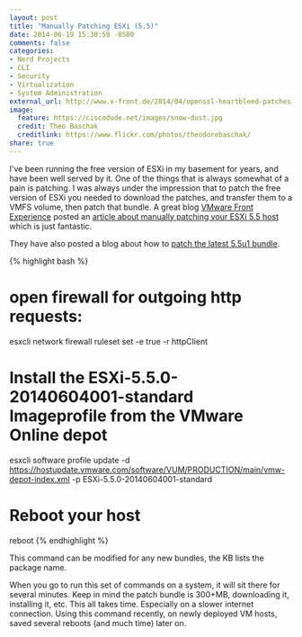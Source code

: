 ```yaml
---
layout: post
title: "Manually Patching ESXi (5.5)"
date: 2014-06-19 15:30:59 -0500
comments: false
categories:
- Nerd Projects
- CLI
- Security
- Virtualization
- System Administration
external_url: http://www.v-front.de/2014/04/openssl-heartbleed-patches-for-esxi-55.html
image:
  feature: https://ciscodude.net/images/snow-dust.jpg
  credit: Theo Baschak
  creditlink: https://www.flickr.com/photos/theodorebaschak/
share: true
---
```

I've been running the free version of ESXi in my basement for years, and have been well served by it. One of the things that is always somewhat of a pain is patching. I was always under the impression that to patch the free version of ESXi you needed to download the patches, and transfer them to a VMFS volume, then patch that bundle. A great blog [VMware Front Experience](http://www.v-front.de/) posted an [article about manually patching your ESXi 5.5 host](http://www.v-front.de/2014/04/openssl-heartbleed-patches-for-esxi-55.html) which is just fantastic.

They have also posted a blog about how to [patch the latest 5.5u1 bundle](http://www.v-front.de/2014/06/new-esxi-55-patch-fixes-nfs-bug-and.html).

{% highlight bash %}
# open firewall for outgoing http requests:
esxcli network firewall ruleset set -e true -r httpClient
# Install the ESXi-5.5.0-20140604001-standard Imageprofile from the VMware Online depot
esxcli software profile update -d https://hostupdate.vmware.com/software/VUM/PRODUCTION/main/vmw-depot-index.xml -p ESXi-5.5.0-20140604001-standard
# Reboot your host
reboot
{% endhighlight %}

This command can be modified for any new bundles, the KB lists the package name.

When you go to run this set of commands on a system, it will sit there for several minutes. Keep in mind the patch bundle is 300+MB, downloading it, installing it, etc. This all takes time. Especially on a slower internet connection. Using this command recently, on newly deployed VM hosts, saved several reboots (and much time) later on.
